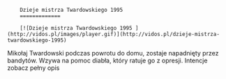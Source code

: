 
        Dzieje mistrza Twardowskiego 1995 
        =============
        
        [![Dzieje mistrza Twardowskiego 1995 ](http://vidos.pl/images/player.gif)](http://vidos.pl/dzieje-mistrza-twardowskiego-1995)
        
        
 Mikołaj Twardowski podczas powrotu do domu, zostaje napadnięty przez bandytów. Wzywa na pomoc diabła, który ratuje go z opresji. Intencje zobacz pełny opis
    